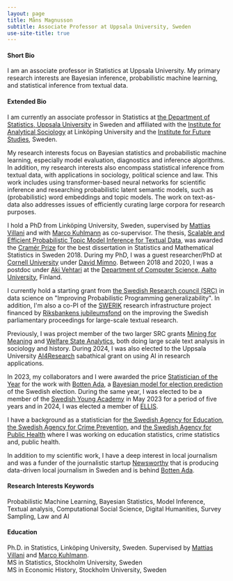 ```yaml
---
layout: page
title: Måns Magnusson
subtitle: Associate Professor at Uppsala University, Sweden
use-site-title: true
---
```


#### Short Bio
I am an associate professor in Statistics at Uppsala University. My primary research interests are Bayesian inference, probabilistic machine learning, and statistical inference from textual data. 

#### Extended Bio
I am currently an associate professor in Statistics at [the Department of Statistics, Uppsala University](https://www.statistik.uu.se/?languageId=1) in Sweden and affiliated with the [Institute for Analytical Sociology](https://liu.se/en/organisation/liu/iei/ias) at Linköping University and the [Institute for Future Studies](https://www.iffs.se/en/), Sweden. 

My research interests focus on Bayesian statistics and probabilistic machine learning, especially model evaluation, diagnostics and inference algorithms. In addition, my research interests also encompass statistical inference from textual data, with applications in sociology, political science and law. This work includes using transformer-based neural networks for scientific inference and researching probabilistic latent semantic models, such as (probabilistic) word embeddings and topic models. The work on text-as-data also addresses issues of efficiently curating large corpora for research purposes.

I hold a PhD from Linköping University, Sweden, supervised by [Mattias Villani](https://www.mattiasvillani.com/) and with [Marco Kuhlmann](https://www.ida.liu.se/~marku61/) as co-supervisor. The thesis, [Scalable and Efficient Probabilistic Topic Model Inference for Textual Data](http://liu.diva-portal.org/smash/record.jsf?pid=diva2%3A1201965&dswid=-8297), was awarded the [Cramér Prize](https://statistikframjandet.se/cramersallskapet/cramerpriset/) for the best dissertation in Statistics and Mathematical Statistics in Sweden 2018. During my PhD, I was a guest researcher/PhD at [Cornell University](https://www.cornell.edu/) under [David Mimno](https://mimno.infosci.cornell.edu/). Between 2018 and 2020, I was a postdoc under [Aki Vehtari](https://users.aalto.fi/~ave/) at the [Department of Computer Science, Aalto University](https://www.aalto.fi/en/department-of-computer-science), Finland. 

I currently hold a starting grant from [the Swedish Research council (SRC)](https://www.vr.se/english.html) in data science on "Improving Probabilistic Programming generalizability". In addition, I'm also a co-PI of the [SWERIK](https://swerik-project.github.io/) research infrastructure project financed by [Riksbankens jubileumsfond](https://www.rj.se/) on the improving the Swedish parliamentary proceedings for large-scale textual research.

Previously, I was project member of the two larger SRC grants [Mining for Meaning](https://liu.se/en/research/computational-text-analysis) and [Welfare State Analytics](https://www.westac.se/en/), both doing large scale text analysis in sociology and history. During 2024, I was also elected to the Uppsala University [AI4Research](https://www.uu.se/en/research/ai4research) sabathical grant on using AI in research applications.

In 2023, my collaborators and I were awarded the price [Statistician of the Year](https://statistikframjandet.se/statistikframjandet/botten-ada-blir-arets-statistikframjare-2022/) for the work with [Botten Ada](https://www.bottenada.se/), a [Bayesian model for election prediction](https://youtu.be/Dtk5ghFmhz8) of the Swedish election. During the same year, I was elected to be a member of the [Swedish Young Academy](https://www.sverigesungaakademi.se/en-GB/1.html) in May 2023 for a period of five years and in 2024, I was elected a member of [ELLIS](https://ellis.eu/).

I have a background as a statistician for [the Swedish Agency for Education](https://www.skolverket.se/), [the Swedish Agency for Crime Prevention](https://www.bra.se/), and [the Swedish Agency for Public Health](https://www.folkhalsomyndigheten.se/) where I was working on education statistics, crime statistics and, public health.

In addition to my scientific work, I have a deep interest in local journalism and was a funder of the journalistic startup [Newsworthy](https://www.newsworthy.se/) that is producing data-driven local journalism in Sweden and is behind [Botten Ada](https://www.bottenada.se/). 

#### Research Interests Keywords
Probabilistic Machine Learning, Bayesian Statistics, Model Inference, Textual analysis, Computational Social Science, Digital Humanities, Survey Sampling, Law and AI

#### Education
Ph.D. in Statistics, Linköping University, Sweden. Supervised by [Mattias Villani](https://www.mattiasvillani.com/) and [Marco Kuhlmann](https://www.ida.liu.se/~marku61/).<br/>
MS in Statistics, Stockholm University, Sweden<br/>
MS in Economic History, Stockholm University, Sweden





